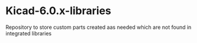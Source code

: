 # Kicad-6.0.x-libraries
Repository to store custom parts created aas needed which are not found in integrated libraries
